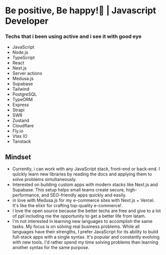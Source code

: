 
<h1 align="start" >Be positive, Be happy!🌱 | Javascript Developer</h1>

### Techs that i been using active and i see it with good eye 

- JavaScript
- Node.js
- TypeScript
- React
- Next.js
- Server actions
- Medusa.js
- Supabase
- Tailwind
- PostgreSQL
- TypeORM
- Express
- Strapi
- SWR
- Zustand
- Cloudflare
- Fly.io
- Vtex IO
- Tanstack
<h2>Mindset</h2>
<ul>
  <li>Currently, i can work with any JavaScript stack, front-end or back-end. I quickly learn new libraries by reading the docs and applying them to solve problems simultaneously.</li>
  <li>Interested on  building custom apps with modern stacks like Next.js and Supabase. This setup helps small teams create secure, high-performance, and SEO-friendly apps quickly and easily.
  <li>in love with Medusa.js for my e-commerce sites with Next.js + Vercel. It's like the elixir for crafting top-quality e-commerce!.
</li>
  <li>I love the open source because the better techs are free and give to a lot of ppl including me the opportunity to get a better life from latam.
</li>
  </li>
  <li>
 I'm not interested in learning new languages to accomplish the same tasks. My focus is on solving real business problems. While all languages have their strengths, I prefer JavaScript for its ability to build full-stack apps with a single syntax. It's popular and constantly evolving with new tools. I'd rather spend my time solving problems than learning another syntax for the same purpose.
</li>
</ul>
